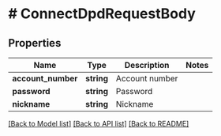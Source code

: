 # # ConnectDpdRequestBody

## Properties

Name | Type | Description | Notes
------------ | ------------- | ------------- | -------------
**account_number** | **string** | Account number |
**password** | **string** | Password |
**nickname** | **string** | Nickname |

[[Back to Model list]](../../README.md#models) [[Back to API list]](../../README.md#endpoints) [[Back to README]](../../README.md)
